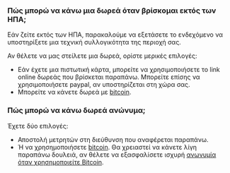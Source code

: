 ### Πώς μπορώ να κάνω μια δωρεά όταν βρίσκομαι εκτός των ΗΠΑ;

Εάν ζείτε εκτός των ΗΠΑ, παρακαλούμε να εξετάσετε το ενδεχόμενο να υποστηρίξετε μια τεχνική συλλογικότητα της περιοχή σας.

Αν θέλετε να μας στείλετε μια δωρεά, ορίστε μερικές επιλογές:

* Εάν έχετε μια πιστωτική κάρτα, μπορείτε να χρησιμοποιήσετε το link  online δωρεάς που βρίσκεται παραπάνω. Μπορείτε επίσης να χρησιμοποιήσετε paypal, αν υποστηρίζεται στη χώρα σας.
* Μπορείτε να κάνετε δωρεά με [bitcoin](#bitcoin).

### Πώς μπορώ να κάνω δωρεά ανώνυμα;

Έχετε δύο επιλογές:

* Αποστολή  μετρητών στη διεύθυνση που αναφέρεται παραπάνω.
* Ή να χρησημοποιήσετε [bitcoin](#bitcoin). Θα χρειαστεί να κάνετε λίγη παραπάνω δουλειά, αν θέλετε να εξασφαλίσετε ισχυρή [ανωνυμία όταν χρησημοποιείτε Bitcoin](https://en.bitcoin.it/wiki/Anonymity).
